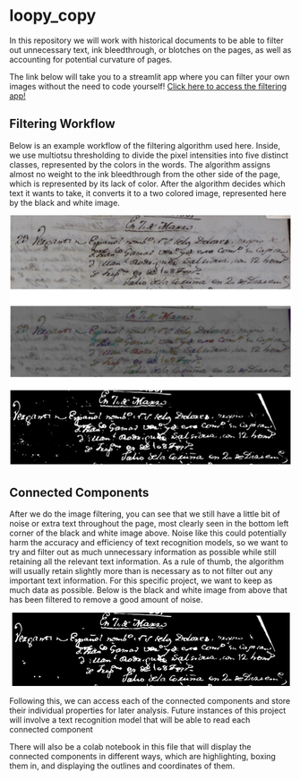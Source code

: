 # loopy_copy

In this repository we will work with historical documents to be able to filter out unnecessary text, ink bleedthrough, or blotches on the pages, as well as accounting for potential curvature of pages. 

The link below will take you to a streamlit app where you can filter your own images without the need to code yourself!
[Click here to access the filtering app!](https://loopycopy.streamlit.app/)

## Filtering Workflow
Below is an example workflow of the filtering algorithm used here. Inside, we use multiotsu thresholding to divide the pixel intensities into five distinct classes, represented by the colors in the words. The algorithm assigns almost no weight to the ink bleedthrough from the other side of the page, which is represented by its lack of color. After the algorithm decides which text it wants to take, it converts it to a two colored image, represented here by the black and white image.

<p align="center">
  <img src="https://github.com/eemeidinger/loopy_copy/blob/main/first_image/thresholding_pipeline.png" alt="final_image">
</p>


## Connected Components
After we do the image filtering, you can see that we still have a little bit of noise or extra text throughout the page, most clearly seen in the bottom left corner of the black and white image above. Noise like this could potentially harm the accuracy and efficiency of text recognition models, so we want to try and filter out as much unnecessary information as possible while still retaining all the relevant text information. As a rule of thumb, the algorithm will usually retain slightly more than is necessary as to not filter out any important text information. For this specific project, we want to keep as much data as possible. Below is the black and white image from above that has been filtered to remove a good amount of noise.


<p align="center">
  <img src="https://github.com/eemeidinger/loopy_copy/blob/main/first_image/filtered_image_for_github.png" alt="final_image">
</p>

Following this, we can access each of the connected components and store their individual properties for later analysis. Future instances of this project will involve a text recognition model that will be able to read each connected component



There will also be a colab notebook in this file that will display the connected components in different ways, which are highlighting, boxing them in, and displaying the outlines and coordinates of them.




